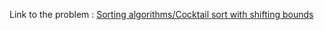 Link to the problem : [Sorting algorithms/Cocktail sort with shifting bounds](https://www.rosettacode.org/wiki/Sorting_algorithms/Cocktail_sort_with_shifting_bounds)
